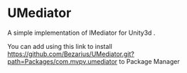 # UMediator
A simple implementation of IMediator for Unity3d .


You can add using this link to install https://github.com/Bezarius/UMediator.git?path=Packages/com.mvpv.umediator to Package Manager
